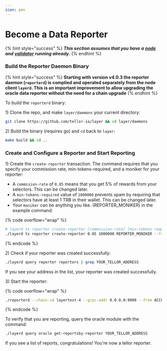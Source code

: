 ```yaml
---
icon: pen
---
```


# Become a Data Reporter

{% hint style="success" %}
_**This section assumes that you have a**_ [_**node**_](public-testnet/node-setup/) _**and**_ [_**validator**_](run-a-layer-validator/) _**running already.**_&#x20;
{% endhint %}

### Build the Reporter Daemon Binary

{% hint style="success" %}
**Starting with version v4.0.3 the reporter daemon (`reporterd`) is complied and operated separately from the node client `layerd`. This is an important improvement to allow upgrading the oracle data reporter without the need for a chain upgrade**
{% endhint %}

To build the `reporterd` binary:

1\) Clone the repo, and make `layer/daemons` your current directory:

```sh
git clone https://github.com/tellor-io/layer && cd layer/daemons
```

2\) Build the binary (requires go) and `cd` back to `layer`:

```sh
make build && cd ..
```

### Create and Configure a Reporter and Start Reporting

1\) Create the `create-reporter` transaction. The command requires that you specify your commission rate, min-tokens-required, and a moniker for your reporter:&#x20;

* A `commision-rate` of `0.05` means that you get 5% of rewards from your selectors. This can be changed later.
* A `min-tokens-required` value of `1000000` prevents spam by requiring that selectors have at least 1 TRB in their wallet. This can be changed later.
* Your `moniker` can be anything you like. (REPORTER\_MONIKER) in the example command:

{% code overflow="wrap" %}
```bash
# layerd tx reporter create-reporter [commission-rate] [min-tokens-required] [moniker] [flags]
./layerd tx reporter create-reporter 0.05 1000000 REPORTER_MONIKER --from YOUR_ACCOUNT_NAME --chain-id layertest-4 --fees 10loya --yes
```
{% endcode %}

2\) Check if your reporter was created successfully:

```sh
./layerd query reporter reporters | grep YOUR_TELLOR_ADDRESS
```

If you see your address in the list, your reporter was created successfully.

3\) Start the reporter:

{% code overflow="wrap" %}
```bash
./reporterd --chain-id layertest-4 --grpc-addr 0.0.0.0:9090 --from ACCOUNT_NAME --home ~/.layer --keyring-backend test --node tcp://0.0.0.0:26657
```
{% endcode %}

To verify that you are reporting, query the oracle module with the command:

```sh
./layerd query oracle get-reportsby-reporter YOUR_TELLOR_ADDRESS
```

If you see a list of reports, congratulations! You're now a tellor reporter.&#x20;
